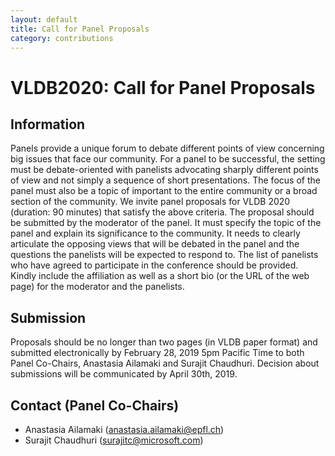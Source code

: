 ```yaml
---
layout: default
title: Call for Panel Proposals
category: contributions
---
```


# VLDB2020: Call for Panel Proposals

## Information

Panels provide a unique forum to debate different points of view concerning big issues that face our community. For a panel to be successful, the setting must be debate-oriented with panelists advocating sharply different points of view and not simply a sequence of short presentations. The focus of the panel must also be a topic of important to the entire community or a broad section of the community. We invite panel proposals for VLDB 2020 (duration: 90 minutes) that satisfy the above criteria. The proposal should be submitted by the moderator of the panel. It must specify the topic of the panel and explain its significance to the community. It needs to clearly articulate the opposing views that will be debated in the panel and the questions the panelists will be expected to respond to. The list of panelists who have agreed to participate in the conference should be provided. Kindly include the affiliation as well as a short bio (or the URL of the web page) for the moderator and the panelists.

## Submission

Proposals should be no longer than two pages (in VLDB paper format) and submitted electronically by February 28, 2019 5pm Pacific Time to both Panel Co-Chairs, Anastasia Ailamaki and Surajit Chaudhuri. Decision about submissions will be communicated by April 30th, 2019.

## Contact (Panel Co-Chairs)

* Anastasia Ailamaki ([anastasia.ailamaki@epfl.ch](mailto:anastasia.ailamaki@epfl.ch))
* Surajit Chaudhuri ([surajitc@microsoft.com](mailto:surajitc@microsoft.com>))